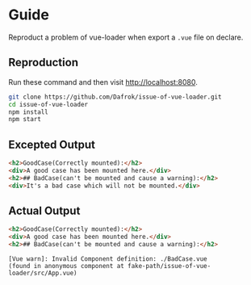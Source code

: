 # Guide

Reproduct a problem of vue-loader when export a `.vue` file on declare.

## Reproduction

Run these command and then visit [http://localhost:8080](http://localhost:8080).

```bash
git clone https://github.com/Dafrok/issue-of-vue-loader.git
cd issue-of-vue-loader
npm install
npm start
```

## Excepted Output

```html
<h2>GoodCase(Correctly mounted):</h2>
<div>A good case has been mounted here.</div>
<h2>## BadCase(can't be mounted and cause a warning):</h2>
<div>It's a bad case which will not be mounted.</div>
```

## Actual Output

```html
<h2>GoodCase(Correctly mounted):</h2>
<div>A good case has been mounted here.</div>
<h2>## BadCase(can't be mounted and cause a warning):</h2>
```

```
[Vue warn]: Invalid Component definition: ./BadCase.vue 
(found in anonymous component at fake-path/issue-of-vue-loader/src/App.vue)
```
